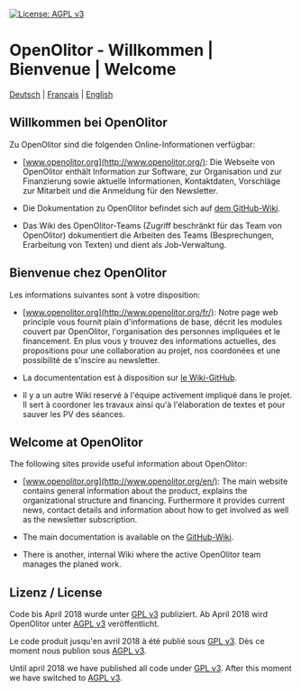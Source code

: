 [![License: AGPL v3](https://img.shields.io/badge/License-AGPL%20v3-blue.svg)](https://www.gnu.org/licenses/agpl-3.0)

# OpenOlitor - Willkommen | Bienvenue | Welcome

[Deutsch](#willkommen-bei-openolitor) | [Français](#bienvenue-chez-openolitor) | [English](#welcome-at-openolitor)


## Willkommen bei OpenOlitor

Zu OpenOlitor sind die folgenden Online-Informationen verfügbar:

* [www.openolitor.org](http://www.openolitor.org/): Die Webseite von OpenOlitor enthält Information zur Software, zur Organisation und zur Finanzierung sowie aktuelle Informationen, Kontaktdaten, Vorschläge zur Mitarbeit und die Anmeldung für den Newsletter.

* Die Dokumentation zu OpenOlitor befindet sich auf [dem GitHub-Wiki](https://github.com/OpenOlitor/OpenOlitor/wiki).

* Das Wiki des OpenOlitor-Teams (Zugriff beschränkt für das Team von OpenOlitor) dokumentiert die Arbeiten des Teams (Besprechungen, Erarbeitung von Texten) und dient als Job-Verwaltung.

## Bienvenue chez OpenOlitor

Les informations suivantes sont à votre disposition:

* [www.openolitor.org](http://www.openolitor.org/fr/): Notre page web principle vous fournit plain d'informations de base, décrit les modules couvert par OpenOlitor, l'organisation des personnes impliquées et le financement. En plus vous y trouvez des informations actuelles, des propositions pour une collaboration au projet, nos coordonées et une possibilité de s'inscire au newsletter.

* La documententation est à disposition sur [le Wiki-GitHub](https://github.com/OpenOlitor/OpenOlitor/wiki).

* Il y a un autre Wiki reservé à l'équipe activement impliqué dans le projet. Il sert à coordoner les travaux ainsi qu'à l'élaboration de textes et pour sauver les PV des séances.

## Welcome at OpenOlitor

The following sites provide useful information about OpenOlitor:

* [www.openolitor.org](http://www.openolitor.org/en/): The main website contains general information about the product, explains the organizational structure and financing. Furthermore it provides current news, contact details and information about how to get involved as well as the newsletter subscription.

* The main documentation is available on the [GitHub-Wiki](https://github.com/OpenOlitor/OpenOlitor/wiki).

* There is another, internal Wiki where the active OpenOlitor team manages the planed work.

## Lizenz / License
Code bis April 2018 wurde unter [GPL v3](LICENSE_legacy) publiziert. Ab April 2018 wird OpenOlitor unter [AGPL v3](LICENSE_legacy) veröffentlicht.

Le code produit jusqu'en avril 2018 à été publié sous [GPL v3](LICENSE_legacy). Dès ce moment nous publion sous [AGPL v3](LICENSE).

Until april 2018 we have published all code under [GPL v3](LICENSE_legacy). After this moment we have switched to [AGPL v3](LICENSE).

